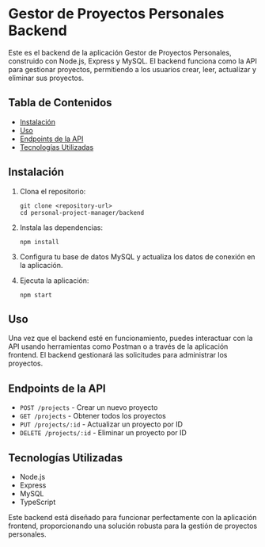 # Gestor de Proyectos Personales Backend

Este es el backend de la aplicación Gestor de Proyectos Personales, construido con Node.js, Express y MySQL. El backend funciona como la API para gestionar proyectos, permitiendo a los usuarios crear, leer, actualizar y eliminar sus proyectos.

## Tabla de Contenidos

- [Instalación](#instalación)
- [Uso](#uso)
- [Endpoints de la API](#endpoints-de-la-api)
- [Tecnologías Utilizadas](#tecnologías-utilizadas)

## Instalación

1. Clona el repositorio:
   ```
   git clone <repository-url>
   cd personal-project-manager/backend
   ```

2. Instala las dependencias:
   ```
   npm install
   ```

3. Configura tu base de datos MySQL y actualiza los datos de conexión en la aplicación.

4. Ejecuta la aplicación:
   ```
   npm start
   ```

## Uso

Una vez que el backend esté en funcionamiento, puedes interactuar con la API usando herramientas como Postman o a través de la aplicación frontend. El backend gestionará las solicitudes para administrar los proyectos.

## Endpoints de la API

- `POST /projects` - Crear un nuevo proyecto
- `GET /projects` - Obtener todos los proyectos
- `PUT /projects/:id` - Actualizar un proyecto por ID
- `DELETE /projects/:id` - Eliminar un proyecto por ID

## Tecnologías Utilizadas

- Node.js
- Express
- MySQL
- TypeScript

Este backend está diseñado para funcionar perfectamente con la aplicación frontend, proporcionando una solución robusta para la gestión de proyectos personales.